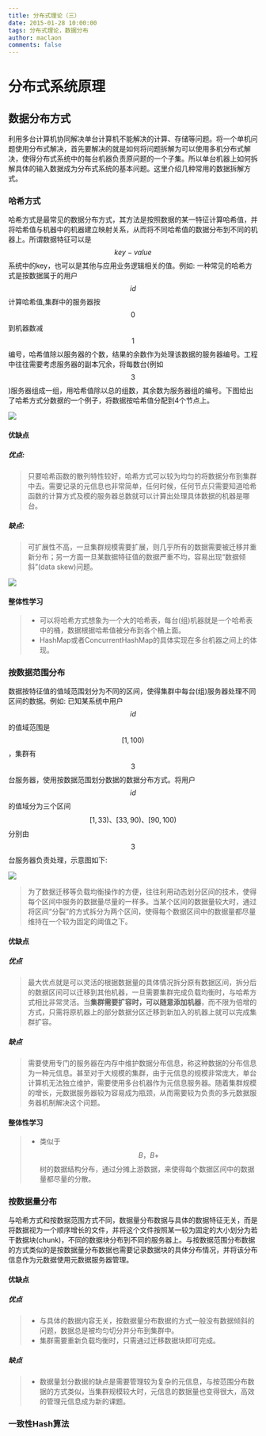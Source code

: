 ```yaml
---
title: 分布式理论（三）
date: 2015-01-28 10:00:00
tags: 分布式理论，数据分布
author: maclaon
comments: false
---
```

# 分布式系统原理
## 数据分布方式
利用多台计算机协同解决单台计算机不能解决的计算、存储等问题。将一个单机问题使用分布式解决，首先要解决的就是如何将问题拆解为可以使用多机分布式解决，使得分布式系统中的每台机器负责原问题的一个子集。所以单台机器上如何拆解具体的输入数据成为分布式系统的基本问题。这里介绍几种常用的数据拆解方式。

### 哈希方式
哈希方式是最常见的数据分布方式，其方法是按照数据的某一特征计算哈希值，并将哈希值与机器中的机器建立映射关系，从而将不同哈希值的数据分布到不同的机器上。所谓数据特征可以是$$key-value$$系统中的key，也可以是其他与应用业务逻辑相关的值。例如: 一种常见的哈希方式是按数据属于的用户$$id$$计算哈希值,集群中的服务器按$$0$$到机器数减$$1$$编号，哈希值除以服务器的个数，结果的余数作为处理该数据的服务器编号。工程中往往需要考虑服务器的副本冗余，将每数台(例如$$3$$)服务器组成一组，用哈希值除以总的组数，其余数为服务器组的编号。下图给出了哈希方式分数据的一个例子，将数据按哈希值分配到4个节点上。

![](http://oh8mi0yav.bkt.clouddn.com/hash-method-of-data-spread.png)

<!--more-->

#### 优缺点
##### 优点: 
> 只要哈希函数的散列特性较好，哈希方式可以较为均匀的将数据分布到集群中去。需要记录的元信息也非常简单，任何时候，任何节点只需要知道哈希函数的计算方式及模的服务器总数就可以计算出处理具体数据的机器是哪台。

##### 缺点: 
> 可扩展性不高，一旦集群规模需要扩展，则几乎所有的数据需要被迁移并重新分布；另一方面一旦某数据特征值的数据严重不均，容易出现“数据倾斜”(data skew)问题。

![](http://oh8mi0yav.bkt.clouddn.com/userid-data-skew-in-distribute-system.png)

#### 整体性学习
> + 可以将哈希方式想象为一个大的哈希表，每台(组)机器就是一个哈希表中的桶，数据根据哈希值被分布到各个桶上面。
> + HashMap或者ConcurrentHashMap的具体实现在多台机器之间上的体现。

### 按数据范围分布
数据按特征值的值域范围划分为不同的区间，使得集群中每台(组)服务器处理不同区间的数据。例如: 已知某系统中用户$$id$$的值域范围是$$[1,100)$$，集群有$$3$$台服务器，使用按数据范围划分数据的数据分布方式。将用户$$id$$的值域分为三个区间$$[1, 33)、[33, 90)、[90, 100)$$分别由$$3$$台服务器负责处理，示意图如下:

![](http://oh8mi0yav.bkt.clouddn.com/data-distribute-in-bucket-of-userid.png)

> 为了数据迁移等负载均衡操作的方便，往往利用动态划分区间的技术，使得每个区间中服务的数据量尽量的一样多。当某个区间的数据量较大时，通过将区间“分裂”的方式拆分为两个区间，使得每个数据区间中的数据量都尽量维持在一个较为固定的阈值之下。

#### 优缺点
##### 优点
>最大优点就是可以灵活的根据数据量的具体情况拆分原有数据区间，拆分后的数据区间可以迁移到其他机器，一旦需要集群完成负载均衡时，与哈希方式相比非常灵活。当**集群需要扩容时，可以随意添加机器**，而不限为倍增的方式，只需将原机器上的部分数据分区迁移到新加入的机器上就可以完成集群扩容。

##### 缺点
> 需要使用专门的服务器在内存中维护数据分布信息，称这种数据的分布信息为一种元信息。甚至对于大规模的集群，由于元信息的规模非常庞大，单台计算机无法独立维护，需要使用多台机器作为元信息服务器。随着集群规模的增长，元数据服务器较为容易成为瓶颈，从而需要较为负责的多元数据服务器机制解决这个问题。

#### 整体性学习
> + 类似于$$B，B+$$树的数据结构分布，通过分摊上游数据，来使得每个数据区间中的数据量都尽量的分散。

### 按数据量分布
与哈希方式和按数据范围方式不同，数据量分布数据与具体的数据特征无关，而是将数据视为一个顺序增长的文件，并将这个文件按照某一较为固定的大小划分为若干数据块(chunk)，不同的数据块分布到不同的服务器上。与按数据范围分布数据的方式类似的是按数据量分布数据也需要记录数据块的具体分布情况，并将该分布信息作为元数据使用元数据服务器管理。

#### 优缺点
##### 优点

> + 与具体的数据内容无关，按数据量分布数据的方式一般没有数据倾斜的问题，数据总是被均匀切分并分布到集群中。
> + 集群需要重新负载均衡时，只需通过迁移数据块即可完成。

##### 缺点
> + 数据量划分数据的缺点是需要管理较为复杂的元信息，与按范围分布数据的方式类似，当集群规模较大时，元信息的数据量也变得很大，高效的管理元信息成为新的课题。

### 一致性Hash算法







